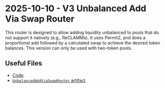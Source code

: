 # 2025-10-10 - V3 Unbalanced Add Via Swap Router

This router is designed to allow adding liquidity unbalanced to pools that do not support it natively (e.g., ReCLAMMs). It uses Permit2, and does a proportional add followed by a calculated swap to achieve the desired token balances. This version can only be used with two-token pools.

## Useful Files

- [Code](https://github.com/balancer/balancer-v3-monorepo/commit/2f0eb1845eb7d40c83904b669cddf37c733479d3).
- [`UnbalancedAddViaSwapRouter` artifact](./artifact/UnbalancedAddViaSwapRouter.json)

